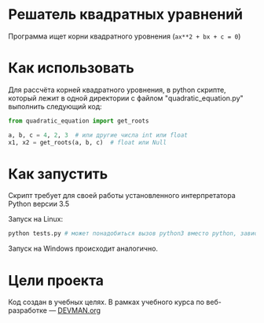 # Решатель квадратных уравнений

Программа ищет корни квадратного уровнения (`ax**2 + bx + c = 0`)

# Как использовать

Для рассчёта корней квадратного уровнения, в python скрипте, который лежит в одной директории с файлом
"quadratic_equation.py" выполнить следующий код:
```python
from quadratic_equation import get_roots

a, b, c = 4, 2, 3  # или другие числа int или float
x1, x2 = get_roots(a, b, c)  # float или Null
```

# Как запустить

Скрипт требует для своей работы установленного интерпретатора Python версии 3.5

Запуск на Linux:
```bash
python tests.py # может понадобиться вызов python3 вместо python, зависит от настроек операционной системы
```

Запуск на Windows происходит аналогично.

# Цели проекта

Код создан в учебных целях. В рамках учебного курса по веб-разработке ― [DEVMAN.org](https://devman.org)
